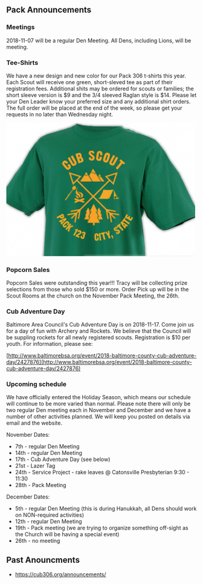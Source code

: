 ## Pack Announcements ##

<style>p img {float:none;width:500px}</style>

### Meetings ###
2018-11-07 will be a regular Den Meeting. All Dens, including Lions, will be meeting.


### Tee-Shirts ###
We have a new design and new color for our Pack 306 t-shirts this year. Each Scout will receive one green, short-sleved tee as part of their registration fees. Additional shits may be ordered for scouts or families; the short sleeve version is $9 and the 3/4 sleeved Raglan style is $14. Please let your Den Leader know your preferred size and any additional shirt orders. The full order will be placed at the end of the week, so please get your requests in no later than Wednesday night.

![shirt](2018-11-07/shirt.png)

### Popcorn Sales ###
Popcorn Sales were outstanding this year!!! Tracy will be collecting prize selections from those who sold $150 or more. Order Pick up will be in the Scout Rooms at the church on the November Pack Meeting, the 26th.

### Cub Adventure Day ###
Baltimore Area Council's Cub Adventure Day is on 2018-11-17. Come join us for a day of fun with Archery and Rockets. We believe that the Council will be suppling rockets for all newly registered scouts. Registration is $10 per youth. For information, please see:

[http://www.baltimorebsa.org/event/2018-baltimore-county-cub-adventure-day/2427876](http://www.baltimorebsa.org/event/2018-baltimore-county-cub-adventure-day/2427876)

### Upcoming schedule ###
We have officially entered the Holiday Season, which means our schedule will continue to be more varied than normal. Please note there will only be two regular Den meeting each in November and December and we have a number of other activities planned. We will keep you posted on details via email and the website. 

November Dates:

* 7th - regular Den Meeting
* 14th - regular Den Meeting
* 17th - Cub Adventure Day (see below)
* 21st - Lazer Tag
* 24th - Service Project - rake leaves @ Catonsville Presbyterian 9:30 - 11:30
* 28th - Pack Meeting 

December Dates:

* 5th - regular Den Meeting (this is during Hanukkah, all Dens should work on NON-required activities)
* 12th - regular Den Meeting
* 19th - Pack meeting (we are trying to organize something off-sight as the Church will be having a special event)
* 26th - no meeting

## Past Anouncments ##
* https://cub306.org/announcements/